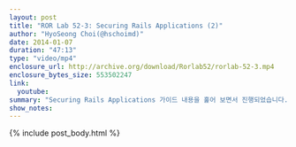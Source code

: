 ```yaml
---
layout: post
title: "ROR Lab 52-3: Securing Rails Applications (2)"
author: "HyoSeong Choi(@hschoimd)"
date: 2014-01-07
duration: "47:13"
type: "video/mp4"
enclosure_url: http://archive.org/download/Rorlab52/rorlab-52-3.mp4
enclosure_bytes_size: 553502247
link:
  youtube: 
summary: "Securing Rails Applications 가이드 내용을 훑어 보면서 진행되었습니다."
show_notes:
---
```


{% include post_body.html %}
